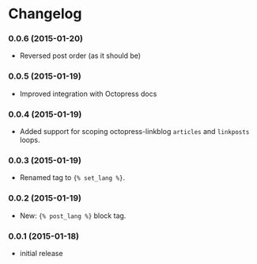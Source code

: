 # Changelog

### 0.0.6 (2015-01-20)

- Reversed post order (as it should be)

### 0.0.5 (2015-01-19)

- Improved integration with Octopress docs

### 0.0.4 (2015-01-19)

- Added support for scoping octopress-linkblog `articles` and `linkposts` loops.

### 0.0.3 (2015-01-19)

- Renamed tag to `{% set_lang %}`.

### 0.0.2 (2015-01-19)

- New: `{% post_lang %}` block tag.

### 0.0.1 (2015-01-18)

- initial release
